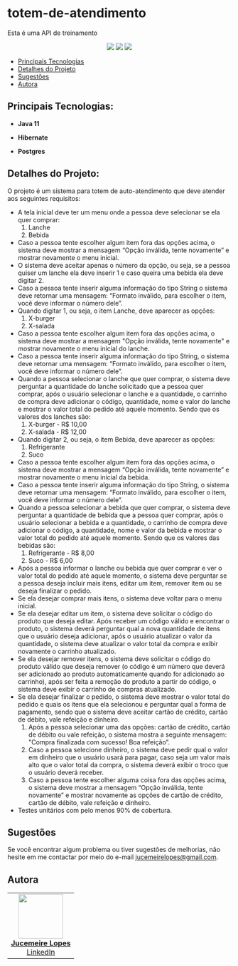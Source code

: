 # totem-de-atendimento

Esta é uma API de treinamento 

<p align="center">
     <a alt="Java">
        <img src="https://img.shields.io/badge/Java-v11-blue.svg" />
    </a>
    <a alt="PostgreSQL">
        <img src="https://img.shields.io/badge/PostgreSQL-v42.6.0-blue.svg" />
    </a>
   <a></a>
          <img src="https://img.shields.io/badge/hibernate-5.5.7-blue"/>

     
</p>

- [Principais Tecnologias](#principais-tecnologias)
- [Detalhes do Projeto](#detalhes-do-projeto)
- [Sugestões](#sugestões)
- [Autora](#autora)

## Principais Tecnologias:

- **Java 11**

- **Hibernate** 
  
- **Postgres**

## Detalhes do Projeto:

O projeto é um sistema para totem de auto-atendimento que deve atender aos seguintes requisitos:

- A tela inicial deve ter um menu onde a pessoa deve selecionar se ela quer comprar: 
     1. Lanche 
     2. Bebida
- Caso a pessoa tente escolher algum item fora das opções acima, o sistema deve mostrar a mensagem “Opção inválida, tente novamente” e mostrar novamente o menu inicial. 
- O sistema deve aceitar apenas o número da opção, ou seja, se a pessoa quiser um lanche ela deve inserir 1 e caso queira uma bebida ela deve digitar 2. 
- Caso a pessoa tente inserir alguma informação do tipo String o sistema deve retornar uma mensagem: “Formato inválido, para escolher o item, você deve informar o número dele”. 
- Quando digitar 1, ou seja, o item Lanche, deve aparecer as opções:
     1. X-burger 
     2. X-salada
- Caso a pessoa tente escolher algum item fora das opções acima, o sistema deve mostrar a mensagem "Opção inválida, tente novamente" e mostrar novamente o menu inicial do lanche.
- Caso a pessoa tente inserir alguma informação do tipo String, o sistema deve retornar uma mensagem: “Formato inválido, para escolher o item, você deve informar o número dele”. 
- Quando a pessoa selecionar o lanche que quer comprar, o sistema deve perguntar a quantidade do lanche solicitado que a pessoa quer comprar,
após o usuário selecionar o lanche e a quantidade, o carrinho de compra deve adicionar o código, quantidade, nome e valor do lanche e
mostrar o valor total do pedido até aquele momento. Sendo que os valores dos lanches são: 
     1. X-burger - R$ 10,00
     2. X-salada - R$ 12,00 
- Quando digitar 2, ou seja, o item Bebida, deve aparecer as opções:
     1. Refrigerante 
     2. Suco 
- Caso a pessoa tente escolher algum item fora das opções acima, o sistema deve mostrar a mensagem “Opção inválida, tente novamente” e mostrar novamente o menu inicial da bebida. 
- Caso a pessoa tente inserir alguma informação do tipo String, o sistema deve retornar uma mensagem: “Formato inválido, para escolher o item, você deve informar o número dele”. 
- Quando a pessoa selecionar a bebida que quer comprar, o sistema deve perguntar a quantidade de bebida que a pessoa quer comprar, após o usuário selecionar a bebida e a quantidade,
o carrinho de compra deve adicionar o código, a quantidade, nome e valor da bebida e mostrar o valor total do pedido até aquele momento. Sendo que os valores das bebidas são:
     1. Refrigerante - R$ 8,00
     2. Suco - R$ 6,00
- Após a pessoa informar o lanche ou bebida que quer comprar e ver o valor total do pedido até aquele momento, o sistema deve
perguntar se a pessoa deseja incluir mais itens, editar um item, remover item ou se deseja finalizar o pedido. 
- Se ela desejar comprar mais itens, o sistema deve voltar para o menu inicial. 
- Se ela desejar editar um item, o sistema deve solicitar o código do produto que deseja editar. Após receber um código válido e encontrar o produto,
o sistema deverá perguntar qual a nova quantidade de itens que o usuário deseja adicionar, após o usuário atualizar o valor da quantidade,
o sistema deve atualizar o valor total da compra e exibir novamente o carrinho atualizado. 
- Se ela desejar remover itens, o sistema deve solicitar o código do produto válido que deseja remover (o código é um número que deverá ser
adicionado ao produto automaticamente quando for adicionado ao carrinho), após ser feita a remoção do produto a partir do código, o sistema deve exibir o carrinho de compras atualizado. 
- Se ela desejar finalizar o pedido, o sistema deve mostrar o valor total do pedido e quais os itens que ela selecionou e perguntar qual a forma de pagamento,
sendo que o sistema deve aceitar cartão de crédito, cartão de débito, vale refeição e dinheiro. 
     1. Após a pessoa selecionar uma das opções: cartão de crédito, cartão de débito ou vale refeição, o sistema mostra a seguinte mensagem: "Compra finalizada com sucesso! Boa refeição”.
     2. Caso a pessoa selecione dinheiro, o sistema deve pedir qual o valor em dinheiro que o usuário usará para pagar, caso seja um valor
mais alto que o valor total da compra, o sistema deverá exibir o troco que o usuário deverá receber. 
     3. Caso a pessoa tente escolher alguma coisa fora das opções acima, o sistema deve mostrar a mensagem
“Opção inválida, tente novamente” e mostrar novamente as opções de cartão de crédito, cartão de débito, vale refeição e dinheiro.
- Testes unitários com pelo menos 90% de cobertura.

## Sugestões

Se você encontrar algum problema ou tiver sugestões de melhorias, não hesite em me contactar por meio do e-mail jucemeirelopes@gmail.com.

## Autora
<table>
  <tr>
    <td align="center"><a href="https://github.com/meirelopes"><img src="https://github.com/meirelopes/alura-git/assets/105396487/e5fd7acb-f3d7-4283-8f85-9b942e8ec074" width="100px;" alt=""/><br/><strong>Jucemeire Lopes</strong></a><br/><a href="https://www.linkedin.com/in/jucemeirelopes/">LinkedIn</a></td>
       
  </tr>
</table>




